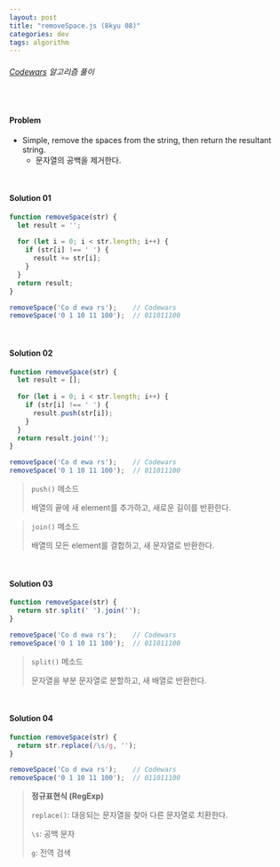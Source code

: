 ```yaml
---
layout: post
title: "removeSpace.js (8kyu 08)"
categories: dev
tags: algorithm
---
```


###### [Codewars](https://www.codewars.com) 알고리즘 풀이

<br>

#### Problem

- Simple, remove the spaces from the string, then return the resultant string.
  - 문자열의 공백을 제거한다.

<br>

#### Solution 01

```js
function removeSpace(str) {
  let result = '';
  
  for (let i = 0; i < str.length; i++) {
    if (str[i] !== ' ') {
      result += str[i];
    }
  }
  return result;
}

removeSpace('Co d ewa rs');    // Codewars
removeSpace('0 1 10 11 100');  // 011011100
```

<br>

#### Solution 02

```js
function removeSpace(str) {
  let result = [];
  
  for (let i = 0; i < str.length; i++) {
    if (str[i] !== ' ') {
      result.push(str[i]);
    }
  }
  return result.join('');
}

removeSpace('Co d ewa rs');    // Codewars
removeSpace('0 1 10 11 100');  // 011011100
```

> `push()` 메소드
>
> 배열의 끝에 새 element를 추가하고, 새로운 길이를 반환한다.

> `join()` 메소드
>
> 배열의 모든 element를 결합하고, 새 문자열로 반환한다.

<br>

#### Solution 03

```js
function removeSpace(str) {
  return str.split(' ').join('');
}

removeSpace('Co d ewa rs');    // Codewars
removeSpace('0 1 10 11 100');  // 011011100
```

> `split()` 메소드
>
> 문자열을 부분 문자열로 분할하고, 새 배열로 반환한다.

<br>

#### Solution 04

```js
function removeSpace(str) {
  return str.replace(/\s/g, '');
}

removeSpace('Co d ewa rs');    // Codewars
removeSpace('0 1 10 11 100');  // 011011100
```

> **정규표현식 (RegExp)**
>
> `replace()`: 대응되는 문자열을 찾아 다른 문자열로 치환한다.
>
> `\s`: 공백 문자
>
> `g`: 전역 검색

<br>

<br>